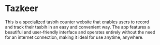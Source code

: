 # Tazkeer
This is a specialized tasbih counter website that enables users to record and track their tasbih in an easy and convenient way. The app features a beautiful and user-friendly interface and operates entirely without the need for an internet connection, making it ideal for use anytime, anywhere.
